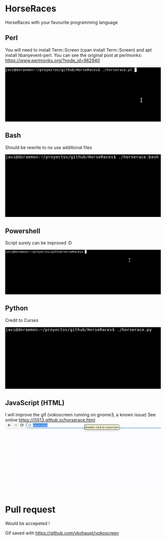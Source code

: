 # HorseRaces
HorseRaces with your favourite programming language

## Perl
You will need to install Term::Screen (cpan install Term::Screen)
and apt install libanyevent-perl. You can see the original post at perlmonks:
https://www.perlmonks.org/?node_id=962940

![race with Perl](horserace.pl.gif)

## Bash
Should be rewrite to no use additional files

![race with bash](horserace.bash.gif)


## Powershell
Script surely can be improved :D

![race with powershell](horserace.ps1.gif)

## Python
Credit to Curses 

![race with python](horserace.py.gif)

## JavaScript (HTML)
I will improve the gif (vokoscreen running on gnome3, a known issue)
See online https://i5513.github.io/horserace.html
![race with python](horserace.html.gif)



# Pull request
Would be accepeted !

Gif saved with https://github.com/vkohaupt/vokoscreen
